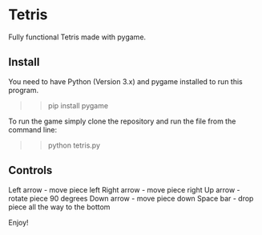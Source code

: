 # Tetris
Fully functional Tetris made with pygame.

## Install
You need to have Python (Version 3.x) and pygame installed to run this program.

>>pip install pygame

To run the game simply clone the repository and run the file from the command line:

>>python tetris.py

## Controls

Left arrow  - move piece left
Right arrow - move piece right
Up arrow    - rotate piece 90 degrees
Down arrow  - move piece down
Space bar   - drop piece all the way to the bottom

Enjoy!